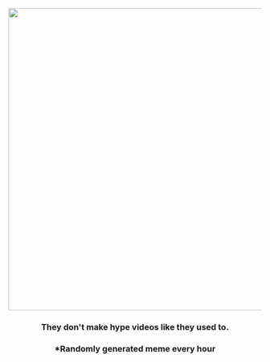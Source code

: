 <p align="center">
        <img src="https://i.redd.it/vdt7mi4mfax81.jpg" width="600" height="600">
        </p>
        <h3 align="center">They don't make hype videos like they used to.</h3>
        <h3 align="center">*Randomly generated meme every hour</h3>
    